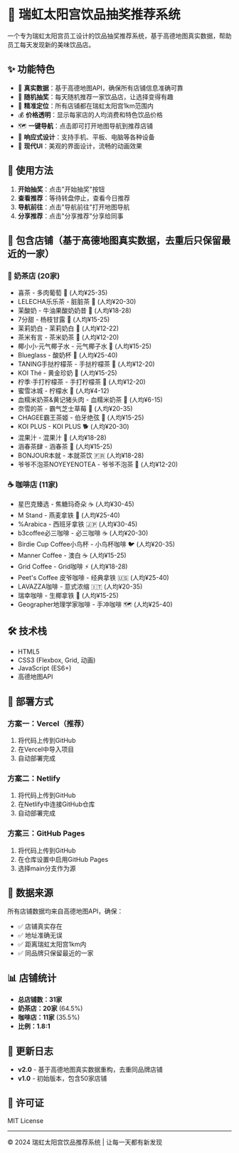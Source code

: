 # 🍵 瑞虹太阳宫饮品抽奖推荐系统

一个专为瑞虹太阳宫员工设计的饮品抽奖推荐系统，基于高德地图真实数据，帮助员工每天发现新的美味饮品店。

## ✨ 功能特色

- 🎯 **真实数据**：基于高德地图API，确保所有店铺信息准确可靠
- 🎲 **随机抽奖**：每天随机推荐一家饮品店，让选择变得有趣
- 📍 **精准定位**：所有店铺都在瑞虹太阳宫1km范围内
- 💰 **价格透明**：显示每家店的人均消费和特色饮品价格
- 🗺️ **一键导航**：点击即可打开地图导航到推荐店铺
- 📱 **响应式设计**：支持手机、平板、电脑等各种设备
- 🎨 **现代UI**：美观的界面设计，流畅的动画效果

## 🚀 使用方法

1. **开始抽奖**：点击"开始抽奖"按钮
2. **查看推荐**：等待转盘停止，查看今日推荐
3. **导航前往**：点击"导航前往"打开地图导航
4. **分享推荐**：点击"分享推荐"分享给同事

## 🏪 包含店铺（基于高德地图真实数据，去重后只保留最近的一家）

### 🧋 奶茶店 (20家)
- 喜茶 - 多肉葡萄 🍇 (人均¥25-35)
- LELECHA乐乐茶 - 脏脏茶 🧋 (人均¥20-30)
- 茉酸奶 - 牛油果酸奶奶昔 🥑 (人均¥18-28)
- 7分甜 - 杨枝甘露 🥭 (人均¥15-25)
- 茉莉奶白 - 茉莉奶白 🌸 (人均¥12-22)
- 茶米有言 - 茶米奶茶 🍚 (人均¥12-20)
- 椰小小·元气椰子水 - 元气椰子水 🥥 (人均¥15-25)
- Blueglass - 酸奶杯 🥛 (人均¥25-40)
- TANING手挞柠檬茶 - 手挞柠檬茶 🍋 (人均¥12-20)
- KOI Thé - 黄金珍奶 🧋 (人均¥15-25)
- 柠季·手打柠檬茶 - 手打柠檬茶 🍋 (人均¥12-20)
- 蜜雪冰城 - 柠檬水 🍋 (人均¥4-12)
- 血糯米奶茶&黄记猪头肉 - 血糯米奶茶 🍚 (人均¥6-15)
- 奈雪的茶 - 霸气芝士草莓 🍓 (人均¥20-35)
- CHAGEE霸王茶姬 - 伯牙绝弦 🍵 (人均¥15-25)
- KOI PLUS - KOI PLUS 🐕 (人均¥20-30)
- 混果汁 - 混果汁 🍊 (人均¥18-28)
- 涵春茶肆 - 涵春茶 🌿 (人均¥15-25)
- BONJOUR本就 - 本就茶饮 🇫🇷 (人均¥18-28)
- 爷爷不泡茶NOYEYENOTEA - 爷爷不泡茶 👴 (人均¥12-20)

### ☕ 咖啡店 (11家)
- 星巴克臻选 - 焦糖玛奇朵 ☕ (人均¥30-45)
- M Stand - 燕麦拿铁 🥛 (人均¥25-40)
- %Arabica - 西班牙拿铁 🇯🇵 (人均¥30-45)
- b3coffee必三咖啡 - 必三咖啡 ☕ (人均¥20-30)
- Birdie Cup Coffee小鸟杯 - 小鸟杯咖啡 🐦 (人均¥20-35)
- Manner Coffee - 澳白 ☕ (人均¥15-25)
- Grid Coffee - Grid咖啡 ⚡ (人均¥18-28)
- Peet's Coffee 皮爷咖啡 - 经典拿铁 🇺🇸 (人均¥25-40)
- LAVAZZA咖啡 - 意式浓缩 🇮🇹 (人均¥20-35)
- 瑞幸咖啡 - 生椰拿铁 🥥 (人均¥15-25)
- Geographer地理学家咖啡 - 手冲咖啡 🗺️ (人均¥25-40)

## 🛠️ 技术栈

- HTML5
- CSS3 (Flexbox, Grid, 动画)
- JavaScript (ES6+)
- 高德地图API

## 📱 部署方式

### 方案一：Vercel（推荐）
1. 将代码上传到GitHub
2. 在Vercel中导入项目
3. 自动部署完成

### 方案二：Netlify
1. 将代码上传到GitHub
2. 在Netlify中连接GitHub仓库
3. 自动部署完成

### 方案三：GitHub Pages
1. 将代码上传到GitHub
2. 在仓库设置中启用GitHub Pages
3. 选择main分支作为源

## 🎯 数据来源

所有店铺数据均来自高德地图API，确保：
- ✅ 店铺真实存在
- ✅ 地址准确无误
- ✅ 距离瑞虹太阳宫1km内
- ✅ 同品牌只保留最近的一家

## 📊 店铺统计

- **总店铺数：31家**
- **奶茶店：20家** (64.5%)
- **咖啡店：11家** (35.5%)
- **比例：1.8:1**

## 🔄 更新日志

- **v2.0** - 基于高德地图真实数据重构，去重同品牌店铺
- **v1.0** - 初始版本，包含50家店铺

## 📄 许可证

MIT License

---

© 2024 瑞虹太阳宫饮品推荐系统 | 让每一天都有新发现